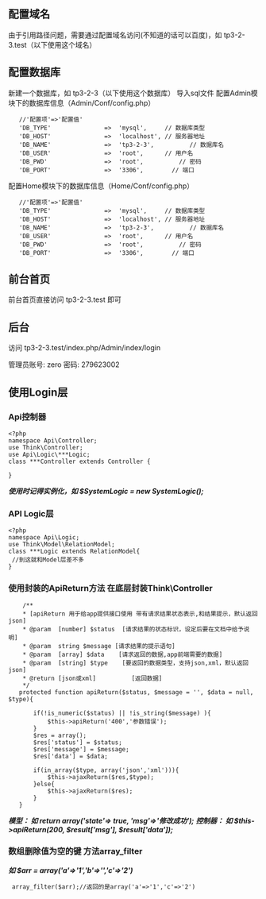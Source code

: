 ﻿## 配置域名
 
 由于引用路径问题，需要通过配置域名访问(不知道的话可以百度)，如 tp3-2-3.test（以下使用这个域名）
 
 ## 配置数据库
 
 新建一个数据库，如 tp3-2-3（以下使用这个数据库）
 导入sql文件
 配置Admin模块下的数据库信息（Admin/Conf/config.php）
 
 ```
    //'配置项'=>'配置值'
    'DB_TYPE'               =>  'mysql',     // 数据库类型
    'DB_HOST'               =>  'localhost', // 服务器地址
    'DB_NAME'               =>  'tp3-2-3',          // 数据库名
    'DB_USER'               =>  'root',      // 用户名
    'DB_PWD'                =>  'root',          // 密码
    'DB_PORT'               =>  '3306',        // 端口
 ```
配置Home模块下的数据库信息（Home/Conf/config.php）
 
 ```
    //'配置项'=>'配置值'
    'DB_TYPE'               =>  'mysql',     // 数据库类型
    'DB_HOST'               =>  'localhost', // 服务器地址
    'DB_NAME'               =>  'tp3-2-3',          // 数据库名
    'DB_USER'               =>  'root',      // 用户名
    'DB_PWD'                =>  'root',          // 密码
    'DB_PORT'               =>  '3306',        // 端口
 ```
 
 ## 前台首页
 
 前台首页直接访问 tp3-2-3.test 即可
 
 ## 后台
 
 访问 tp3-2-3.test/index.php/Admin/index/login
 
 管理员账号: zero
 密码: 279623002
 
 ## 使用Login层
 
 ### Api控制器
 
 ```
 <?php
 namespace Api\Controller;
 use Think\Controller;
 use Api\Logic\***Logic;
 class ***Controller extends Controller {
 
 }
 ```
 ***使用时记得实例化，如 $SystemLogic = new SystemLogic();***
 
 
 ### API Logic层
 
 ```
<?php 
 namespace Api\Logic;
 use Think\Model\RelationModel;
 class ***Logic extends RelationModel{
  //到这就和Model层差不多
 }
 ```
 ### 使用封装的ApiReturn方法 在底层封装Think\Controller
 
 ```
     /**
     * [apiReturn 用于给app提供接口使用 带有请求结果状态表示,和结果提示，默认返回json]
     * @param  [number] $status  [请求结果的状态标识，设定后要在文档中给予说明]
     * @param  string $message [请求结果的提示语句]
     * @param  [array] $data    [请求返回的数据,app前端需要的数据]
     * @param  [string] $type    [要返回的数据类型，支持json,xml，默认返回json]
     * @return [json或xml]          [返回数据]
     */
    protected function apiReturn($status, $message = '', $data = null, $type){
    
    	if(!is_numeric($status) || !is_string($message) ){
    		$this->apiReturn('400','参数错误');
    	}
    	$res = array();
    	$res['status'] = $status;
    	$res['message'] = $message;
    	$res['data'] = $data;
    
    	if(in_array($type, array('json','xml'))){
    		$this->ajaxReturn($res,$type);
    	}else{
    		$this->ajaxReturn($res);
    	}
    }
 ```
 
 ***模型： 如 return array('state'=> true, 'msg'=>'修改成功');***
 ***控制器： 如 $this->apiReturn(200, $result['msg'], $result['data']);***
 
 ### 数组删除值为空的键 方法array_filter
 
 ***如 $arr = array('a'=>'1','b'=>'','c'=>'2')***
 
 ```
  array_filter($arr);//返回的是array('a'=>'1','c'=>'2')
 ```
 
 
